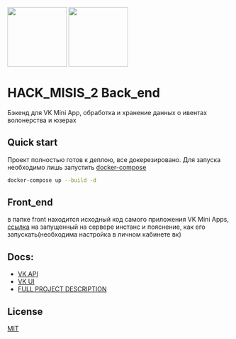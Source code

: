 [<img width="134" src="https://www.bairesdev.com/wp-content/uploads/2021/07/Expressjs.svg">](https://expressjs.com/ru/)
[<img width="134" src="https://sequelize.org/img/logo.svg">](https://sequelize.org/)

# HACK_MISIS_2 Back_end

Бэкенд для VK Mini App, обработка и хранение данных о ивентах волонерства и юзерах

## Quick start

Проект полностью готов к деплою, все докерезировано. Для запуска необходимо лишь запустить [docker-compose](https://docs.docker.com/compose/install/)

```bash
docker-compose up --build -d
```

## Front_end

в папке front находится исходный код самого приложения VK Mini Apps, [ссылка](https://vk.com/app8191594) на запущенный на сервере инстанс и пояснение, как его запускать(необходима настройка в личном кабинете вк) 

## Docs:

- [VK API](https://dev.vk.com/reference)
- [VK UI](https://vkcom.github.io/VKUI/#/QuickStart)
- [FULL PROJECT DESCRIPTION](https://docs.google.com/document/d/1IbywYXWdXyYnBNMSqSvtKRagz93-nXuDsXRfO3IPfvA/edit?usp=sharing)

## License
[MIT](https://choosealicense.com/licenses/mit/)
